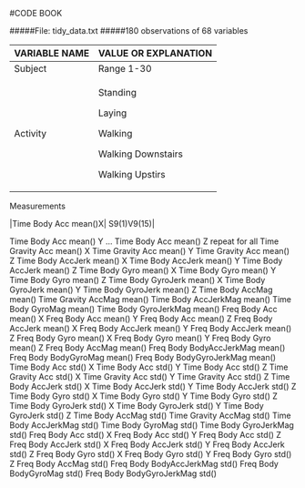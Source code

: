 #CODE BOOK

#####File: tidy_data.txt
#####180 observations of 68 variables

|VARIABLE NAME|VALUE OR EXPLANATION|
|-------------|--------------------|
|Subject      | Range 1-30|
|Activity     |<p>Standing</p><p>Laying</p><p>Walking</p><p>Walking Downstairs</p><p>Walking Upstirs</p> |

<p>Measurements</p>

|Time Body Acc mean()X| S9(1)V9(15)|

Time Body Acc mean() Y				   ...
Time Body Acc mean() Z				repeat for all
Time Gravity Acc mean() X
Time Gravity Acc mean() Y
Time Gravity Acc mean() Z
Time Body AccJerk mean() X
Time Body AccJerk mean() Y
Time Body AccJerk mean() Z
Time Body Gyro mean() X
Time Body Gyro mean() Y
Time Body Gyro mean() Z
Time Body GyroJerk mean() X
Time Body GyroJerk mean() Y
Time Body GyroJerk mean() Z
Time Body AccMag mean()
Time Gravity AccMag mean()
Time Body AccJerkMag mean()
Time Body GyroMag mean()
Time Body GyroJerkMag mean()
Freq Body Acc mean() X
Freq Body Acc mean() Y
Freq Body Acc mean() Z
Freq Body AccJerk mean() X
Freq Body AccJerk mean() Y
Freq Body AccJerk mean() Z
Freq Body Gyro mean() X
Freq Body Gyro mean() Y
Freq Body Gyro mean() Z
Freq Body AccMag mean()
Freq Body BodyAccJerkMag mean()
Freq Body BodyGyroMag mean()
Freq Body BodyGyroJerkMag mean()\
Time Body Acc std() X
Time Body Acc std() Y
Time Body Acc std() Z
Time Gravity Acc std() X
Time Gravity Acc std() Y
Time Gravity Acc std() Z
Time Body AccJerk std() X
Time Body AccJerk std() Y
Time Body AccJerk std() Z
Time Body Gyro std() X
Time Body Gyro std() Y
Time Body Gyro std() Z
Time Body GyroJerk std() X
Time Body GyroJerk std() Y
Time Body GyroJerk std() Z
Time Body AccMag std()
Time Gravity AccMag std()
Time Body AccJerkMag std()
Time Body GyroMag std()
Time Body GyroJerkMag std()
Freq Body Acc std() X
Freq Body Acc std() Y
Freq Body Acc std() Z
Freq Body AccJerk std() X
Freq Body AccJerk std() Y
Freq Body AccJerk std() Z
Freq Body Gyro std() X
Freq Body Gyro std() Y
Freq Body Gyro std() Z
Freq Body AccMag std()
Freq Body BodyAccJerkMag std()
Freq Body BodyGyroMag std()
Freq Body BodyGyroJerkMag std()
